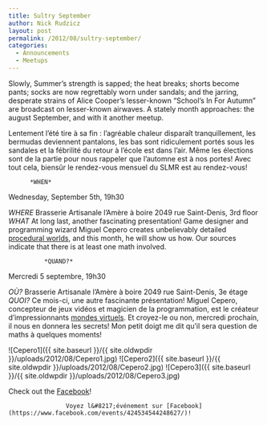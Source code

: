 ```yaml
---
title: Sultry September
author: Nick Rudzicz
layout: post
permalink: /2012/08/sultry-september/
categories:
  - Announcements
  - Meetups
---
```


Slowly, Summer&#8217;s strength is sapped; the heat breaks; shorts become pants; socks are now regrettably worn under sandals; and the jarring, desperate strains of Alice Cooper&#8217;s lesser-known &#8220;School&#8217;s In For Autumn&#8221; are broadcast on lesser-known airwaves.
A stately month approaches: the august September, and with it another meetup.

Lentement l&#8217;&eacute;t&eacute; tire &agrave; sa fin : l&#8217;agr&eacute;able chaleur dispara&icirc;t tranquillement, les bermudas deviennent pantalons, les bas sont ridiculement port&eacute;s sous les sandales et la f&eacute;brilit&eacute; du retour &agrave; l&#8217;&eacute;cole est dans l&#8217;air. M&ecirc;me les &eacute;lections sont de la partie pour nous rappeler que l&#8217;automne est &agrave; nos portes!
Avec tout cela, biens&ucirc;r le rendez-vous mensuel du SLMR est au rendez-vous!

        

        
        
          *WHEN*
 Wednesday, September 5th, 19h30</p> <p>
            *WHERE*
 Brasserie Artisanale l’Amère à boire
 2049 rue Saint-Denis, 3rd floor
*WHAT*
 At long last, another fascinating presentation! Game designer and programming wizard Miguel Cepero creates unbelievably detailed [procedural worlds](http://procworld.blogspot.ca/), and this month, he will show us how. Our sources indicate that there is at least one math involved.

              *QUAND?*
 Mercredi 5 septembre, 19h30</p> <p>
                *OÙ?*
 Brasserie Artisanale l&#8217;Amère à boire
 2049 rue Saint-Denis, 3e étage
*QUOI?*
 Ce mois-ci, une autre fascinante pr&eacute;sentation! Miguel Cepero, concepteur de jeux vid&eacute;os et magicien de la programmation, est le cr&eacute;ateur d&#8217;impressionnants [mondes virtuels](http://procworld.blogspot.ca/). Et croyez-le ou non, mercredi prochain, il nous en donnera les secrets! Mon petit doigt me dit qu&#8217;il sera question de maths &agrave; quelques moments!
 

                

![Cepero1]({{ site.baseurl }}/{{ site.oldwpdir }}/uploads/2012/08/Cepero1.jpg)
 ![Cepero2]({{ site.baseurl }}/{{ site.oldwpdir }}/uploads/2012/08/Cepero2.jpg)
 ![Cepero3]({{ site.baseurl }}/{{ site.oldwpdir }}/uploads/2012/08/Cepero3.jpg)

Check out the [Facebook](https://www.facebook.com/events/424534544248627/)!

                    Voyez l&#8217;événement sur [Facebook](https://www.facebook.com/events/424534544248627/)!
                  

                  
                  
                  

